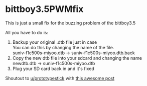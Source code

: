 # bittboy3.5PWMfix
This is just a small fix for the buzzing problem of the bittboy3.5


All you have to do is:
1. Backup your original .dtb file just in case  
    You can do this by changing the name of the file.  
    suniv-f1c500s-miyoo.dtb -> suniv-f1c500s-miyoo.dtb.back  
2. Copy the new dtb file into your sdcard and changing the name
    newdtb.dtb -> suniv-f1c500s-miyoo.dtb
3. Plug your SD card back in and it's fixed
    
Shoutout to [u/prototypestick](https://github.com/byteporter) with [this awesome post](https://www.reddit.com/r/Bittboy/comments/c8gluf/instructions_for_reducing_buzzing_noise_from/?utm_source=share&utm_medium=web2x)
